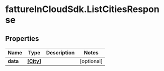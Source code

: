 # fattureInCloudSdk.ListCitiesResponse

## Properties

Name | Type | Description | Notes
------------ | ------------- | ------------- | -------------
**data** | [**[City]**](City.md) |  | [optional] 


